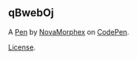 qBwebOj
-------


A [Pen](https://codepen.io/NovaMorphex/pen/qBwebOj) by [NovaMorphex](https://codepen.io/NovaMorphex) on [CodePen](https://codepen.io).

[License](https://codepen.io/license/pen/qBwebOj).